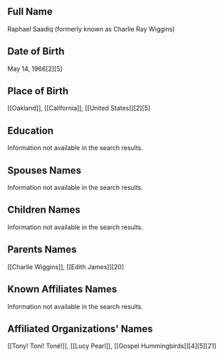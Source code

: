 ## Full Name
Raphael Saadiq (formerly known as Charlie Ray Wiggins)

## Date of Birth
May 14, 1966[2][5]

## Place of Birth
[[Oakland]], [[California]], [[United States]][2][5]

## Education
Information not available in the search results.

## Spouses Names
Information not available in the search results.

## Children Names
Information not available in the search results.

## Parents Names
[[Charlie Wiggins]], [[Edith James]][20]

## Known Affiliates Names
Information not available in the search results.

## Affiliated Organizations' Names
[[Tony! Toni! Toné!]], [[Lucy Pearl]], [[Gospel Hummingbirds]][4][5][21]

